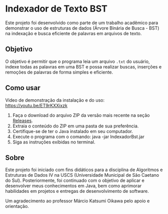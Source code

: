 # Indexador de Texto BST

Este projeto foi desenvolvido como parte de um trabalho acadêmico para demonstrar o uso de estruturas de dados (Árvore Binária de Busca - BST) na indexação e busca eficiente de palavras em arquivos de texto.

## Objetivo

O objetivo é permitir que o programa leia um arquivo `.txt` do usuário, indexe todas as palavras em uma BST e possa realizar buscas, inserções e remoções de palavras de forma simples e eficiente.

## Como usar
Video de demonstração da instalação e do uso: https://youtu.be/ET9rKXXixzk

1. Faça o download do arquivo ZIP da versão mais recente na seção [Releases](../../releases).
2. Extraia o conteúdo do ZIP em uma pasta de sua preferência.
3. Certifique-se de ter o Java instalado em seu computador.
4. Execute o programa com o comando:
    java -jar IndexadorBst.jar
5. Siga as instruções exibidas no terminal.


## Sobre

Este projeto foi iniciado com fins didáticos para a disciplina de Algoritmos e Estruturas de Dados IV na USCS (Universidade Municipal de São Caetano do Sul). Posteriormente, foi continuado com o objetivo de aplicar e desenvolver meus conhecimentos em Java, bem como aprimorar habilidades em projetos e entregas de desenvolvimento de software.

Um agradecimento ao professor Márcio Katsumi Oikawa pelo apoio e orientação.
